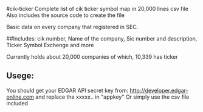 #cik-ticker
Complete list of cik ticker symbol map in 20,000 lines csv file
Also includes the source code to create the file

Basic data on every company that registered in SEC. 

##Includes:
cik number,
Name of the company,
Sic number and description,
Ticker Symbol
Exchenge 
and more

Currently holds about 20,000 companies of which, 10,339 has ticker

## Usege:
You should get your EDGAR API secret key from: http://developer.edgar-online.com and replace the xxxxx.. in "appkey"
Or simply use the csv file included

